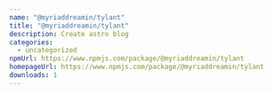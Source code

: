 ```yaml
---
name: "@myriaddreamin/tylant"
title: "@myriaddreamin/tylant"
description: Create astro blog
categories:
  - uncategorized
npmUrl: https://www.npmjs.com/package/@myriaddreamin/tylant
homepageUrl: https://www.npmjs.com/package/@myriaddreamin/tylant
downloads: 1
---
```

